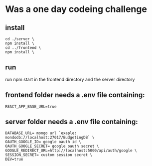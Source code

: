 # Was a one day codeing challenge


## install
```
cd ./server \
npm install \
cd ../frontend \
npm install \
```

## run
run npm start in the frontend directory and the server directory

## frontend folder needs a .env file containing:
```REACT_APP_BASE_URL=true```
## server folder needs a .env file containing:
```
DATABASE_URL= mongo url `exaple: mondodb://localhost:27017/BudgetingDB` \
OAUTH_GOOGLE_ID= google oauth id \
OAUTH_GOOGLE_SECRET= google oauth secret \
GOOGLE_REDIRECT_URL=http://localhost:5000/api/auth/google \
SESSION_SECRET= custom session secret \
DEV=true
```
